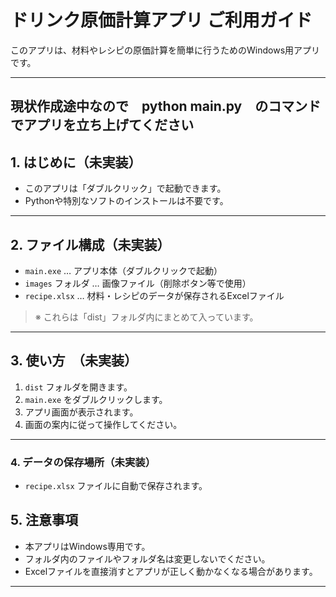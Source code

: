 # ドリンク原価計算アプリ ご利用ガイド

このアプリは、材料やレシピの原価計算を簡単に行うためのWindows用アプリです。

---

## 現状作成途中なので　python main.py　のコマンドでアプリを立ち上げてください

## 1. はじめに（未実装）
- このアプリは「ダブルクリック」で起動できます。
- Pythonや特別なソフトのインストールは不要です。

---

## 2. ファイル構成（未実装）
- `main.exe` … アプリ本体（ダブルクリックで起動）
- `images` フォルダ … 画像ファイル（削除ボタン等で使用）
- `recipe.xlsx` … 材料・レシピのデータが保存されるExcelファイル

> ※ これらは「dist」フォルダ内にまとめて入っています。

---

## 3. 使い方　（未実装）
1. `dist` フォルダを開きます。
2. `main.exe` をダブルクリックします。
3. アプリ画面が表示されます。
4. 画面の案内に従って操作してください。

---

### 4. データの保存場所（未実装）
-  `recipe.xlsx` ファイルに自動で保存されます。


## 5. 注意事項
- 本アプリはWindows専用です。
- フォルダ内のファイルやフォルダ名は変更しないでください。
- Excelファイルを直接消すとアプリが正しく動かなくなる場合があります。
---

